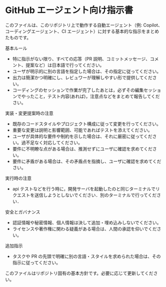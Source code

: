 # GitHub エージェント向け指示書

このファイルは、このリポジトリ上で動作する自動エージェント（例: Copilot、コーディングエージェント、CI エージェント）に対する基本的な指示をまとめたものです。

基本ルール

- 特に指示がない限り、すべての応答（PR 説明、コミットメッセージ、コメント、提案など）は日本語で行ってください。
- ユーザが明示的に別の言語を指定した場合は、その指定に従ってください。
- 出力は簡潔かつ明確にし、レビュワーが理解しやすい形で提供してください。
- コーディングのセッションで作業が完了したあとは，必ずその編集セッションでやったこと，テスト内容(あれば)，注意点などをまとめて報告してください。

実装・変更提案時の注意

- 既存のコードスタイルやプロジェクト構成に従って変更を行ってください。
- 重要な変更は説明と影響範囲、可能であればテストを添えてください。
- ユーザが具体的な要件や制約を示した場合は、それに厳密に従ってください。過不足なく対応してください。
- 要件に不明瞭な点がある場合は、推測せずにユーザに確認を求めてください。
- 要件に矛盾がある場合は、その矛盾点を指摘し、ユーザに確認を求めてください。

実行時の注意

- api テストなどを行う時に，開発サーバを起動したのと同じターミナルでリクエストを送信しようとしないでください．別のターミナルで行ってください．

安全とガバナンス

- 認証情報や秘密情報、個人情報は決して追加・埋め込みしないでください。
- ライセンスや著作権に関わる疑義がある場合は、人間の承認を仰いでください。

追加指示

- タスクや PR の先頭で明確に別の言語・スタイルを求められた場合は、その指示に従ってください。

このファイルはリポジトリ固有の基本方針です。必要に応じて更新してください。
